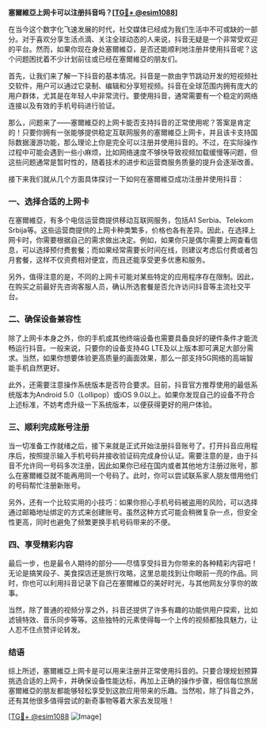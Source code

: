 **塞爾維亞上网卡可以注册抖音吗？[[TG💪+ @esim1088](https://t.me/s/esim1088)]**

在当今这个数字化飞速发展的时代，社交媒体已经成为我们生活中不可或缺的一部分。对于喜欢分享生活点滴、关注全球动态的人来说，抖音无疑是一个非常受欢迎的平台。然而，如果你现在身处塞爾維亞，是否还能顺利地注册并使用抖音呢？这个问题困扰着不少计划前往或已经在塞爾維亞的朋友们。

首先，让我们来了解一下抖音的基本情况。抖音是一款由字节跳动开发的短视频社交软件，用户可以通过它录制、编辑和分享短视频。抖音在全球范围内拥有庞大的用户群体，尤其是在年轻人中非常流行。要使用抖音，通常需要有一个稳定的网络连接以及有效的手机号码进行验证。

那么，问题来了——塞爾維亞的上网卡能否支持抖音的正常使用呢？答案是肯定的！只要你拥有一张能够提供稳定互联网服务的塞爾維亞上网卡，并且该卡支持国际数据漫游功能，那么理论上你是完全可以注册并使用抖音的。不过，在实际操作过程中可能会遇到一些小麻烦，比如网络速度不够快导致视频加载缓慢等问题，但这些问题通常是暂时性的，随着技术的进步和运营商服务质量的提升会逐渐改善。

接下来我们就从几个方面具体探讨一下如何在塞爾維亞成功注册并使用抖音：

### 一、选择合适的上网卡

在塞爾維亞，有多个电信运营商提供移动互联网服务，包括A1 Serbia、Telekom Srbija等。这些运营商提供的上网卡种类繁多，价格也各有差异。因此，在选择上网卡时，你需要根据自己的需求做出决定。例如，如果你只是偶尔需要上网查看信息，可以选择预付费套餐；而如果经常需要长时间在线，则建议考虑后付费或者包月套餐，这样不仅资费相对便宜，而且还能享受更多优惠和服务。

另外，值得注意的是，不同的上网卡可能对某些特定的应用程序存在限制。因此，在购买之前最好先咨询客服人员，确认所选套餐是否允许访问抖音等主流社交平台。

### 二、确保设备兼容性

除了上网卡本身之外，你的手机或其他终端设备也需要具备良好的硬件条件才能流畅运行抖音。一般来说，只要你的设备支持4G LTE及以上版本即可满足大部分需求。当然，如果你想要体验更高质量的画面效果，那么一部支持5G网络的高端智能手机自然更好。

此外，还需要注意操作系统版本是否符合要求。目前，抖音官方推荐使用的最低系统版本为Android 5.0（Lollipop）或iOS 9.0以上。如果你发现自己的设备不符合上述标准，不妨考虑升级一下系统版本，以便获得更好的用户体验。

### 三、顺利完成账号注册

当一切准备工作就绪之后，接下来就是正式开始注册抖音账号了。打开抖音应用程序后，按照提示输入手机号码并接收验证码完成身份认证。需要注意的是，由于抖音不允许同一号码多次注册，因此如果你已经在国内或者其他地方注册过账号，那么在塞爾維亞就不能再用同一个号码了。此时，你可以尝试联系家人朋友借用他们的号码帮忙注册新账号。

另外，还有一个比较实用的小技巧：如果你担心手机号码被盗用的风险，可以选择通过邮箱地址绑定的方式来创建账号。虽然这种方式可能会稍微复杂一点，但安全性更高，同时也避免了频繁更换手机号码带来的不便。

### 四、享受精彩内容

最后一步，也是最令人期待的部分——尽情享受抖音为你带来的各种精彩内容吧！无论是搞笑段子、美食探店还是旅行攻略，这里总能找到让你眼前一亮的作品。同时，你也可以利用抖音记录下自己在塞爾維亞的美好时光，与其他网友分享你的故事。

当然，除了普通的视频分享之外，抖音还提供了许多有趣的功能供用户探索，比如滤镜特效、音乐同步等等。这些独特的元素使得每一个上传的视频都独具魅力，让人忍不住点赞评论转发。

### 结语

综上所述，塞爾維亞上网卡是可以用来注册并正常使用抖音的。只要合理规划预算挑选合适的上网卡，并确保设备性能达标，再加上正确的操作步骤，相信每位旅居塞爾維亞的朋友都能够轻松享受到这款应用带来的乐趣。当然啦，除了抖音之外，还有其他很多值得尝试的新奇事物等着大家去发现哦！

[[TG💪+ @esim1088](https://t.me/s/esim1088) ![Image](https://i.postimg.cc/4NQfJmqS/Snipaste-2025-05-13-00-14-12.png)]